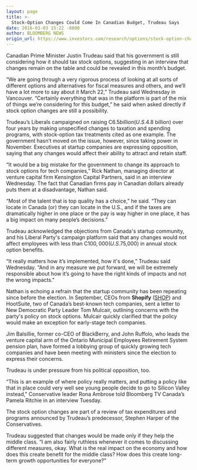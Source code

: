 ```yaml
---
layout: page
title: >-
  Stock-Option Changes Could Come In Canadian Budget, Trudeau Says
date: 2016-03-03 15:22 -0800
author: BLOOMBERG NEWS
origin_url: https://www.investors.com/research/options/stock-option-changes-could-come-in-canadian-budget-trudeau-says/
---
```






Canadian Prime Minister Justin Trudeau said that his government is still considering how it should tax stock options, suggesting in an interview that changes remain on the table and could be revealed in this month’s budget.


“We are going through a very rigorous process of looking at all sorts of different options and alternatives for fiscal measures and others, and we’ll have a lot more to say about it March 22,” Trudeau said Wednesday in Vancouver. “Certainly everything that was in the platform is part of the mix of things we’re considering for this budget,” he said when asked directly if stock option changes are still a possibility.


Trudeau’s Liberals campaigned on raising C$6.5 billion (U.S.$4.8 billion) over four years by making unspecified changes to taxation and spending programs, with stock-option tax treatments cited as one example. The government hasn’t moved on the issue, however, since taking power in November. Executives at startup companies are expressing opposition, saying that any changes would affect their ability to attract and retain staff.


“It would be a big mistake for the government to change its approach to stock options for tech companies,” Rick Nathan, managing director at venture capital firm Kensington Capital Partners, said in an interview Wednesday. The fact that Canadian firms pay in Canadian dollars already puts them at a disadvantage, Nathan said.


“Most of the talent that is top quality has a choice,” he said. “They can locate in Canada (or) they can locate in the U.S., and if the taxes are dramatically higher in one place or the pay is way higher in one place, it has a big impact on many people’s decisions.”


Trudeau acknowledged the objections from Canada's startup community, and his Liberal Party's campaign platform said that any changes would not affect employees with less than C$100,000 (U.S.$75,000) in annual stock option benefits.


“It really matters how it’s implemented, how it's done,” Trudeau said Wednesday. “And in any measure we put forward, we will be extremely responsible about how it’s going to have the right kinds of impacts and not the wrong impacts."


Nathan is echoing a refrain that the startup community has been repeating since before the election. In September, CEOs from **Shopify** ([SHOP](https://research.investors.com/quote.aspx?symbol=SHOP)) and HootSuite, two of Canada’s best-known tech companies, sent a letter to New Democratic Party Leader Tom Mulcair, outlining concerns with the party's policy on stock options. Mulcair quickly clarified that the policy would make an exception for early-stage tech companies.


Jim Balsillie, former co-CEO of BlackBerry, and John Ruffolo, who leads the venture capital arm of the Ontario Municipal Employees Retirement System pension plan, have formed a lobbying group of quickly growing tech companies and have been meeting with ministers since the election to express their concerns.


Trudeau is under pressure from his political opposition, too.


“This is an example of where policy really matters, and putting a policy like that in place could very well see young people decide to go to Silicon Valley instead," Conservative leader Rona Ambrose told Bloomberg TV Canada’s Pamela Ritchie in an interview Tuesday.


The stock option changes are part of a review of tax expenditures and programs announced by Trudeau’s predecessor, Stephen Harper of the Conservatives.


Trudeau suggested that changes would be made only if they help the middle class. “I am also fairly ruthless whenever it comes to discussing different measures, okay. What is the real impact on the economy and how does this create benefit for the middle class? How does this create long-term growth opportunities for everyone?”




